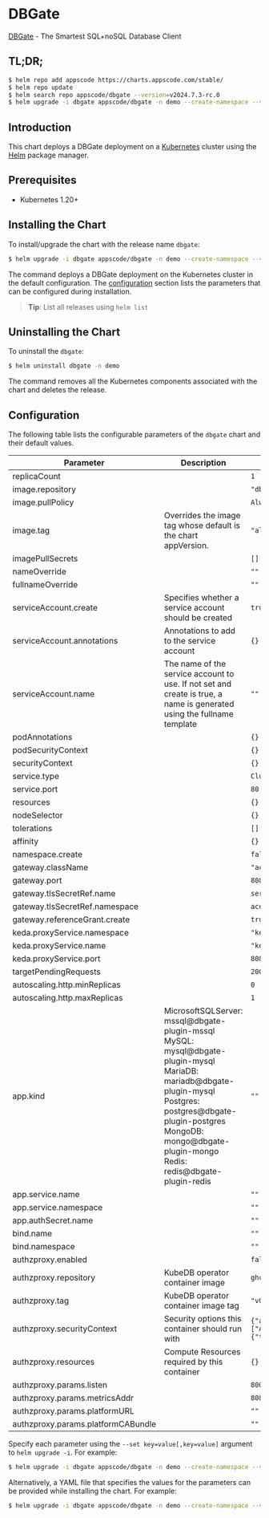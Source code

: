 # DBGate

[DBGate](https://dbgate.org) - The Smartest SQL+noSQL Database Client

## TL;DR;

```bash
$ helm repo add appscode https://charts.appscode.com/stable/
$ helm repo update
$ helm search repo appscode/dbgate --version=v2024.7.3-rc.0
$ helm upgrade -i dbgate appscode/dbgate -n demo --create-namespace --version=v2024.7.3-rc.0
```

## Introduction

This chart deploys a DBGate deployment on a [Kubernetes](http://kubernetes.io) cluster using the [Helm](https://helm.sh) package manager.

## Prerequisites

- Kubernetes 1.20+

## Installing the Chart

To install/upgrade the chart with the release name `dbgate`:

```bash
$ helm upgrade -i dbgate appscode/dbgate -n demo --create-namespace --version=v2024.7.3-rc.0
```

The command deploys a DBGate deployment on the Kubernetes cluster in the default configuration. The [configuration](#configuration) section lists the parameters that can be configured during installation.

> **Tip**: List all releases using `helm list`

## Uninstalling the Chart

To uninstall the `dbgate`:

```bash
$ helm uninstall dbgate -n demo
```

The command removes all the Kubernetes components associated with the chart and deletes the release.

## Configuration

The following table lists the configurable parameters of the `dbgate` chart and their default values.

|             Parameter              |                                                                                                            Description                                                                                                            |                                                                                            Default                                                                                             |
|------------------------------------|-----------------------------------------------------------------------------------------------------------------------------------------------------------------------------------------------------------------------------------|------------------------------------------------------------------------------------------------------------------------------------------------------------------------------------------------|
| replicaCount                       |                                                                                                                                                                                                                                   | <code>1</code>                                                                                                                                                                                 |
| image.repository                   |                                                                                                                                                                                                                                   | <code>"dbgate/dbgate"</code>                                                                                                                                                                   |
| image.pullPolicy                   |                                                                                                                                                                                                                                   | <code>Always</code>                                                                                                                                                                            |
| image.tag                          | Overrides the image tag whose default is the chart appVersion.                                                                                                                                                                    | <code>"alpine"</code>                                                                                                                                                                          |
| imagePullSecrets                   |                                                                                                                                                                                                                                   | <code>[]</code>                                                                                                                                                                                |
| nameOverride                       |                                                                                                                                                                                                                                   | <code>""</code>                                                                                                                                                                                |
| fullnameOverride                   |                                                                                                                                                                                                                                   | <code>""</code>                                                                                                                                                                                |
| serviceAccount.create              | Specifies whether a service account should be created                                                                                                                                                                             | <code>true</code>                                                                                                                                                                              |
| serviceAccount.annotations         | Annotations to add to the service account                                                                                                                                                                                         | <code>{}</code>                                                                                                                                                                                |
| serviceAccount.name                | The name of the service account to use. If not set and create is true, a name is generated using the fullname template                                                                                                            | <code>""</code>                                                                                                                                                                                |
| podAnnotations                     |                                                                                                                                                                                                                                   | <code>{}</code>                                                                                                                                                                                |
| podSecurityContext                 |                                                                                                                                                                                                                                   | <code>{}</code>                                                                                                                                                                                |
| securityContext                    |                                                                                                                                                                                                                                   | <code>{}</code>                                                                                                                                                                                |
| service.type                       |                                                                                                                                                                                                                                   | <code>ClusterIP</code>                                                                                                                                                                         |
| service.port                       |                                                                                                                                                                                                                                   | <code>80</code>                                                                                                                                                                                |
| resources                          |                                                                                                                                                                                                                                   | <code>{}</code>                                                                                                                                                                                |
| nodeSelector                       |                                                                                                                                                                                                                                   | <code>{}</code>                                                                                                                                                                                |
| tolerations                        |                                                                                                                                                                                                                                   | <code>[]</code>                                                                                                                                                                                |
| affinity                           |                                                                                                                                                                                                                                   | <code>{}</code>                                                                                                                                                                                |
| namespace.create                   |                                                                                                                                                                                                                                   | <code>false</code>                                                                                                                                                                             |
| gateway.className                  |                                                                                                                                                                                                                                   | <code>"ace"</code>                                                                                                                                                                             |
| gateway.port                       |                                                                                                                                                                                                                                   | <code>8082</code>                                                                                                                                                                              |
| gateway.tlsSecretRef.name          |                                                                                                                                                                                                                                   | <code>service-presets-cert</code>                                                                                                                                                              |
| gateway.tlsSecretRef.namespace     |                                                                                                                                                                                                                                   | <code>ace</code>                                                                                                                                                                               |
| gateway.referenceGrant.create      |                                                                                                                                                                                                                                   | <code>true</code>                                                                                                                                                                              |
| keda.proxyService.namespace        |                                                                                                                                                                                                                                   | <code>"keda"</code>                                                                                                                                                                            |
| keda.proxyService.name             |                                                                                                                                                                                                                                   | <code>"keda-add-ons-http-interceptor-proxy"</code>                                                                                                                                             |
| keda.proxyService.port             |                                                                                                                                                                                                                                   | <code>8080</code>                                                                                                                                                                              |
| targetPendingRequests              |                                                                                                                                                                                                                                   | <code>200</code>                                                                                                                                                                               |
| autoscaling.http.minReplicas       |                                                                                                                                                                                                                                   | <code>0</code>                                                                                                                                                                                 |
| autoscaling.http.maxReplicas       |                                                                                                                                                                                                                                   | <code>1</code>                                                                                                                                                                                 |
| app.kind                           | MicrosoftSQLServer: mssql@dbgate-plugin-mssql MySQL: mysql@dbgate-plugin-mysql MariaDB: mariadb@dbgate-plugin-mysql Postgres: postgres@dbgate-plugin-postgres MongoDB: mongo@dbgate-plugin-mongo Redis: redis@dbgate-plugin-redis | <code>""</code>                                                                                                                                                                                |
| app.service.name                   |                                                                                                                                                                                                                                   | <code>""</code>                                                                                                                                                                                |
| app.service.namespace              |                                                                                                                                                                                                                                   | <code>""</code>                                                                                                                                                                                |
| app.authSecret.name                |                                                                                                                                                                                                                                   | <code>""</code>                                                                                                                                                                                |
| bind.name                          |                                                                                                                                                                                                                                   | <code>""</code>                                                                                                                                                                                |
| bind.namespace                     |                                                                                                                                                                                                                                   | <code>""</code>                                                                                                                                                                                |
| authzproxy.enabled                 |                                                                                                                                                                                                                                   | <code>false</code>                                                                                                                                                                             |
| authzproxy.repository              | KubeDB operator container image                                                                                                                                                                                                   | <code>ghcr.io/appscode/kube-authz-proxy</code>                                                                                                                                                 |
| authzproxy.tag                     | KubeDB operator container image tag                                                                                                                                                                                               | <code>"v0.0.1"</code>                                                                                                                                                                          |
| authzproxy.securityContext         | Security options this container should run with                                                                                                                                                                                   | <code>{"allowPrivilegeEscalation":false,"capabilities":{"drop":["ALL"]},"readOnlyRootFilesystem":true,"runAsNonRoot":true,"runAsUser":65534,"seccompProfile":{"type":"RuntimeDefault"}}</code> |
| authzproxy.resources               | Compute Resources required by this container                                                                                                                                                                                      | <code>{}</code>                                                                                                                                                                                |
| authzproxy.params.listen           |                                                                                                                                                                                                                                   | <code>8000</code>                                                                                                                                                                              |
| authzproxy.params.metricsAddr      |                                                                                                                                                                                                                                   | <code>8080</code>                                                                                                                                                                              |
| authzproxy.params.platformURL      |                                                                                                                                                                                                                                   | <code>""</code>                                                                                                                                                                                |
| authzproxy.params.platformCABundle |                                                                                                                                                                                                                                   | <code>""</code>                                                                                                                                                                                |


Specify each parameter using the `--set key=value[,key=value]` argument to `helm upgrade -i`. For example:

```bash
$ helm upgrade -i dbgate appscode/dbgate -n demo --create-namespace --version=v2024.7.3-rc.0 --set image.tag=latest
```

Alternatively, a YAML file that specifies the values for the parameters can be provided while
installing the chart. For example:

```bash
$ helm upgrade -i dbgate appscode/dbgate -n demo --create-namespace --version=v2024.7.3-rc.0 --values values.yaml
```
